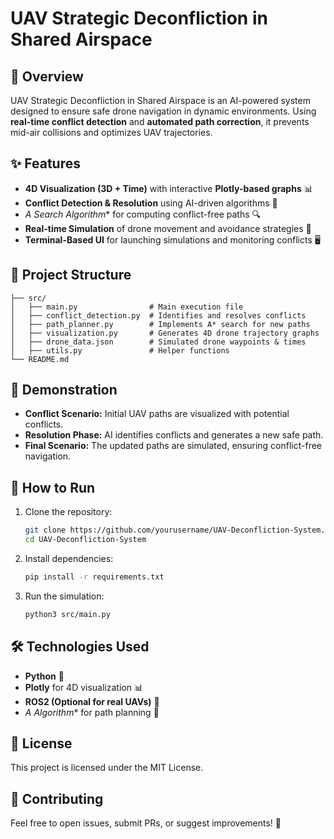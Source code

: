 # UAV Strategic Deconfliction in Shared Airspace

## 🚀 Overview
UAV Strategic Deconfliction in Shared Airspace is an AI-powered system designed to ensure safe drone navigation in dynamic environments. Using **real-time conflict detection** and **automated path correction**, it prevents mid-air collisions and optimizes UAV trajectories.

## ✨ Features
- **4D Visualization (3D + Time)** with interactive **Plotly-based graphs** 📊
- **Conflict Detection & Resolution** using AI-driven algorithms 🚁
- **A* Search Algorithm** for computing conflict-free paths 🔍
- **Real-time Simulation** of drone movement and avoidance strategies 🎯
- **Terminal-Based UI** for launching simulations and monitoring conflicts 🖥️

## 📂 Project Structure
```
├── src/
│   ├── main.py                # Main execution file
│   ├── conflict_detection.py  # Identifies and resolves conflicts
│   ├── path_planner.py        # Implements A* search for new paths
│   ├── visualization.py       # Generates 4D drone trajectory graphs
│   ├── drone_data.json        # Simulated drone waypoints & times
│   ├── utils.py               # Helper functions
└── README.md
```

## 🎥 Demonstration
- **Conflict Scenario:** Initial UAV paths are visualized with potential conflicts.
- **Resolution Phase:** AI identifies conflicts and generates a new safe path.
- **Final Scenario:** The updated paths are simulated, ensuring conflict-free navigation.

## 🚀 How to Run
1. Clone the repository:
   ```bash
   git clone https://github.com/yourusername/UAV-Deconfliction-System.git
   cd UAV-Deconfliction-System
   ```
2. Install dependencies:
   ```bash
   pip install -r requirements.txt
   ```
3. Run the simulation:
   ```bash
   python3 src/main.py
   ```

## 🛠️ Technologies Used
- **Python** 🐍
- **Plotly** for 4D visualization 📊
- **ROS2 (Optional for real UAVs)** 🤖
- **A* Algorithm** for path planning 🏁

## 📜 License
This project is licensed under the MIT License.

## 🤝 Contributing
Feel free to open issues, submit PRs, or suggest improvements! 🚀
